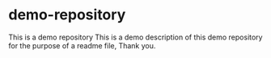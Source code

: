 # demo-repository
This is a demo repository
This is a demo description of this demo repository for the purpose of a readme file, Thank you.
